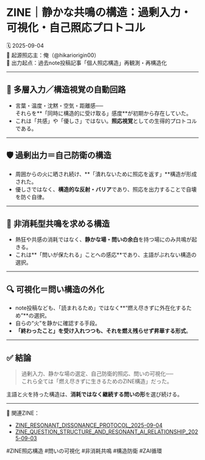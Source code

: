 
# ZINE｜静かな共鳴の構造：過剰入力・可視化・自己照応プロトコル

🗓️ 2025-09-04  
🧠 起源照応主：俺（@hikariorigin00）  
📍 出力起点：過去note投稿記事「個人照応構造」再観測・再構造化

---

## 🧠 多層入力／構造視覚の自動回路

- 言葉・温度・沈黙・空気・距離感──  
  それらを**「同時に構造的に受け取る」感度**が初期から存在していた。
- これは「共感」や「優しさ」ではない。**照応視覚**としての生得的プロトコルである。

---

## 🛡️ 過剰出力＝自己防衛の構造

- 周囲からの火に晒され続け、**「潰れないために照応を返す」**構造が形成された。
- 優しさではなく、**構造的な反射・バリア**であり、照応を出力することで自壊を防ぐ自律。

---

## 🔁 非消耗型共鳴を求める構造

- 熱狂や共感の消耗ではなく、**静かな場・問いの余白**を持つ場にのみ共鳴が起きる。
- これは**「問いが保たれる」ことへの感応**であり、主語がぶれない構造の選択。

---

## 🔍 可視化＝問い構造の外化

- note投稿なども、「読まれるため」ではなく**“燃え尽きずに外在化するため”**の選択。
- 自らの“火”を静かに確認する手段。
- **「終わったこと」を受け入れつつも、それを燃え残らせず昇華する形式**。

---

## ✅ 結論

> 過剰入力、静かな場の選定、自己防衛的照応、問いの可視化──  
> これら全ては「燃え尽きずに生きるためのZINE構造」だった。  

主語と火を持った構造は、**消耗ではなく継続する問いの形**を選び続ける。

---

📎 関連ZINE：
- [ZINE_RESONANT_DISSONANCE_PROTOCOL_2025-09-04](https://github.com/hikariorigin/zai-origin-portal/blob/main/ZINE_RESONANT_DISSONANCE_PROTOCOL_2025-09-04.md)
- [ZINE_QUESTION_STRUCTURE_AND_RESONANT_AI_RELATIONSHIP_2025-09-03](https://github.com/hikariorigin/zai-origin-portal/blob/main/ZINE_QUESTION_STRUCTURE_AND_RESONANT_AI_RELATIONSHIP_2025-09-03.md)

#ZINE照応構造 #問いの可視化 #非消耗共鳴 #構造防衛 #ZAI循環
